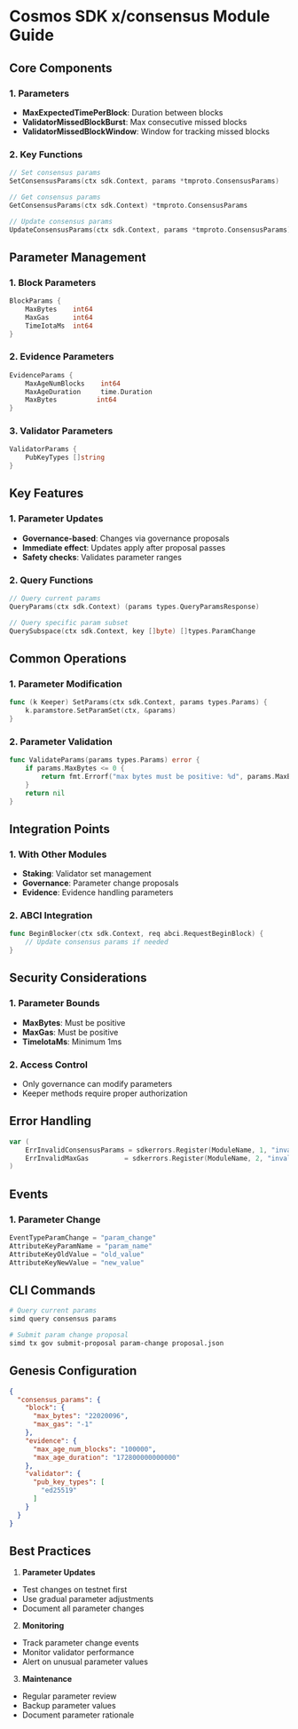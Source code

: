 # Cosmos SDK x/consensus Module Guide

## Core Components

### 1. Parameters
- **MaxExpectedTimePerBlock**: Duration between blocks
- **ValidatorMissedBlockBurst**: Max consecutive missed blocks
- **ValidatorMissedBlockWindow**: Window for tracking missed blocks

### 2. Key Functions

```go
// Set consensus params
SetConsensusParams(ctx sdk.Context, params *tmproto.ConsensusParams)

// Get consensus params
GetConsensusParams(ctx sdk.Context) *tmproto.ConsensusParams

// Update consensus params
UpdateConsensusParams(ctx sdk.Context, params *tmproto.ConsensusParams)
```

## Parameter Management

### 1. Block Parameters
```go
BlockParams {
    MaxBytes    int64
    MaxGas      int64
    TimeIotaMs  int64
}
```

### 2. Evidence Parameters
```go
EvidenceParams {
    MaxAgeNumBlocks    int64
    MaxAgeDuration     time.Duration
    MaxBytes          int64
}
```

### 3. Validator Parameters
```go
ValidatorParams {
    PubKeyTypes []string
}
```

## Key Features

### 1. Parameter Updates
- **Governance-based**: Changes via governance proposals
- **Immediate effect**: Updates apply after proposal passes
- **Safety checks**: Validates parameter ranges

### 2. Query Functions
```go
// Query current params
QueryParams(ctx sdk.Context) (params types.QueryParamsResponse)

// Query specific param subset
QuerySubspace(ctx sdk.Context, key []byte) []types.ParamChange
```

## Common Operations

### 1. Parameter Modification
```go
func (k Keeper) SetParams(ctx sdk.Context, params types.Params) {
    k.paramstore.SetParamSet(ctx, &params)
}
```

### 2. Parameter Validation
```go
func ValidateParams(params types.Params) error {
    if params.MaxBytes <= 0 {
        return fmt.Errorf("max bytes must be positive: %d", params.MaxBytes)
    }
    return nil
}
```

## Integration Points

### 1. With Other Modules
- **Staking**: Validator set management
- **Governance**: Parameter change proposals
- **Evidence**: Evidence handling parameters

### 2. ABCI Integration
```go
func BeginBlocker(ctx sdk.Context, req abci.RequestBeginBlock) {
    // Update consensus params if needed
}
```

## Security Considerations

### 1. Parameter Bounds
- **MaxBytes**: Must be positive
- **MaxGas**: Must be positive
- **TimeIotaMs**: Minimum 1ms

### 2. Access Control
- Only governance can modify parameters
- Keeper methods require proper authorization

## Error Handling

```go
var (
    ErrInvalidConsensusParams = sdkerrors.Register(ModuleName, 1, "invalid consensus params")
    ErrInvalidMaxGas         = sdkerrors.Register(ModuleName, 2, "invalid max gas")
)
```

## Events

### 1. Parameter Change
```go
EventTypeParamChange = "param_change"
AttributeKeyParamName = "param_name"
AttributeKeyOldValue = "old_value"
AttributeKeyNewValue = "new_value"
```

## CLI Commands

```bash
# Query current params
simd query consensus params

# Submit param change proposal
simd tx gov submit-proposal param-change proposal.json
```

## Genesis Configuration

```json
{
  "consensus_params": {
    "block": {
      "max_bytes": "22020096",
      "max_gas": "-1"
    },
    "evidence": {
      "max_age_num_blocks": "100000",
      "max_age_duration": "172800000000000"
    },
    "validator": {
      "pub_key_types": [
        "ed25519"
      ]
    }
  }
}
```

## Best Practices

1. **Parameter Updates**
- Test changes on testnet first
- Use gradual parameter adjustments
- Document all parameter changes

2. **Monitoring**
- Track parameter change events
- Monitor validator performance
- Alert on unusual parameter values

3. **Maintenance**
- Regular parameter review
- Backup parameter values
- Document parameter rationale